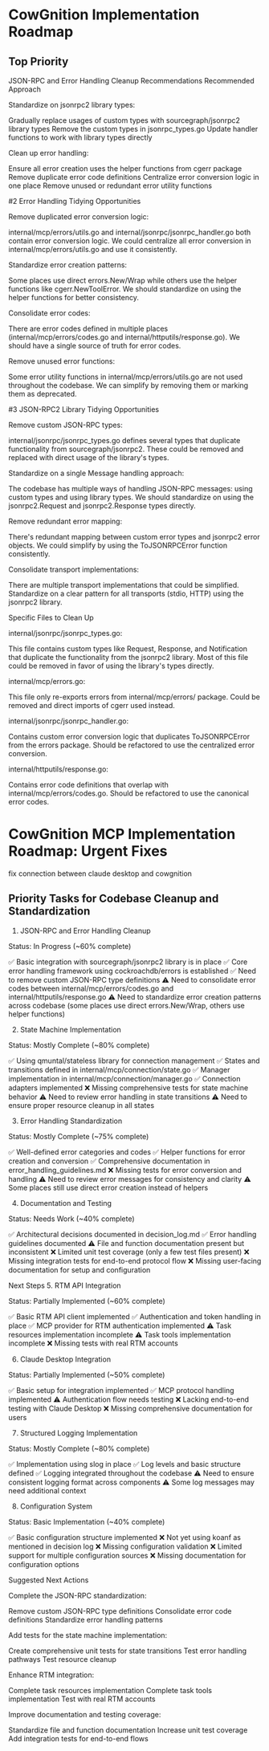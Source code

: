# CowGnition Implementation Roadmap

## Top Priority

JSON-RPC and Error Handling Cleanup Recommendations
Recommended Approach

Standardize on jsonrpc2 library types:

Gradually replace usages of custom types with sourcegraph/jsonrpc2 library types
Remove the custom types in jsonrpc_types.go
Update handler functions to work with library types directly

Clean up error handling:

Ensure all error creation uses the helper functions from cgerr package
Remove duplicate error code definitions
Centralize error conversion logic in one place
Remove unused or redundant error utility functions

#2 Error Handling Tidying Opportunities

Remove duplicated error conversion logic:

internal/mcp/errors/utils.go and internal/jsonrpc/jsonrpc_handler.go both contain error conversion logic.
We could centralize all error conversion in internal/mcp/errors/utils.go and use it consistently.

Standardize error creation patterns:

Some places use direct errors.New/Wrap while others use the helper functions like cgerr.NewToolError.
We should standardize on using the helper functions for better consistency.

Consolidate error codes:

There are error codes defined in multiple places (internal/mcp/errors/codes.go and internal/httputils/response.go).
We should have a single source of truth for error codes.

Remove unused error functions:

Some error utility functions in internal/mcp/errors/utils.go are not used throughout the codebase.
We can simplify by removing them or marking them as deprecated.

#3 JSON-RPC2 Library Tidying Opportunities

Remove custom JSON-RPC types:

internal/jsonrpc/jsonrpc_types.go defines several types that duplicate functionality from sourcegraph/jsonrpc2.
These could be removed and replaced with direct usage of the library's types.

Standardize on a single Message handling approach:

The codebase has multiple ways of handling JSON-RPC messages: using custom types and using library types.
We should standardize on using the jsonrpc2.Request and jsonrpc2.Response types directly.

Remove redundant error mapping:

There's redundant mapping between custom error types and jsonrpc2 error objects.
We could simplify by using the ToJSONRPCError function consistently.

Consolidate transport implementations:

There are multiple transport implementations that could be simplified.
Standardize on a clear pattern for all transports (stdio, HTTP) using the jsonrpc2 library.

Specific Files to Clean Up

internal/jsonrpc/jsonrpc_types.go:

This file contains custom types like Request, Response, and Notification that duplicate the functionality from the jsonrpc2 library.
Most of this file could be removed in favor of using the library's types directly.

internal/mcp/errors.go:

This file only re-exports errors from internal/mcp/errors/ package.
Could be removed and direct imports of cgerr used instead.

internal/jsonrpc/jsonrpc_handler.go:

Contains custom error conversion logic that duplicates ToJSONRPCError from the errors package.
Should be refactored to use the centralized error conversion.

internal/httputils/response.go:

Contains error code definitions that overlap with internal/mcp/errors/codes.go.
Should be refactored to use the canonical error codes.

# CowGnition MCP Implementation Roadmap: Urgent Fixes

fix connection between claude desktop and cowgnition

## Priority Tasks for Codebase Cleanup and Standardization

1. JSON-RPC and Error Handling Cleanup

Status: In Progress (~60% complete)

✅ Basic integration with sourcegraph/jsonrpc2 library is in place
✅ Core error handling framework using cockroachdb/errors is established
✅ Need to remove custom JSON-RPC type definitions
⚠️ Need to consolidate error codes between internal/mcp/errors/codes.go and internal/httputils/response.go
⚠️ Need to standardize error creation patterns across codebase (some places use direct errors.New/Wrap, others use helper functions)

2. State Machine Implementation

Status: Mostly Complete (~80% complete)

✅ Using qmuntal/stateless library for connection management
✅ States and transitions defined in internal/mcp/connection/state.go
✅ Manager implementation in internal/mcp/connection/manager.go
✅ Connection adapters implemented
❌ Missing comprehensive tests for state machine behavior
⚠️ Need to review error handling in state transitions
⚠️ Need to ensure proper resource cleanup in all states

3. Error Handling Standardization

Status: Mostly Complete (~75% complete)

✅ Well-defined error categories and codes
✅ Helper functions for error creation and conversion
✅ Comprehensive documentation in error_handling_guidelines.md
❌ Missing tests for error conversion and handling
⚠️ Need to review error messages for consistency and clarity
⚠️ Some places still use direct error creation instead of helpers

4. Documentation and Testing

Status: Needs Work (~40% complete)

✅ Architectural decisions documented in decision_log.md
✅ Error handling guidelines documented
⚠️ File and function documentation present but inconsistent
❌ Limited unit test coverage (only a few test files present)
❌ Missing integration tests for end-to-end protocol flow
❌ Missing user-facing documentation for setup and configuration

Next Steps 5. RTM API Integration

Status: Partially Implemented (~60% complete)

✅ Basic RTM API client implemented
✅ Authentication and token handling in place
✅ MCP provider for RTM authentication implemented
⚠️ Task resources implementation incomplete
⚠️ Task tools implementation incomplete
❌ Missing tests with real RTM accounts

6. Claude Desktop Integration

Status: Partially Implemented (~50% complete)

✅ Basic setup for integration implemented
✅ MCP protocol handling implemented
⚠️ Authentication flow needs testing
❌ Lacking end-to-end testing with Claude Desktop
❌ Missing comprehensive documentation for users

7. Structured Logging Implementation

Status: Mostly Complete (~80% complete)

✅ Implementation using slog in place
✅ Log levels and basic structure defined
✅ Logging integrated throughout the codebase
⚠️ Need to ensure consistent logging format across components
⚠️ Some log messages may need additional context

8. Configuration System

Status: Basic Implementation (~40% complete)

✅ Basic configuration structure implemented
❌ Not yet using koanf as mentioned in decision log
❌ Missing configuration validation
❌ Limited support for multiple configuration sources
❌ Missing documentation for configuration options

Suggested Next Actions

Complete the JSON-RPC standardization:

Remove custom JSON-RPC type definitions
Consolidate error code definitions
Standardize error handling patterns

Add tests for the state machine implementation:

Create comprehensive unit tests for state transitions
Test error handling pathways
Test resource cleanup

Enhance RTM integration:

Complete task resources implementation
Complete task tools implementation
Test with real RTM accounts

Improve documentation and testing coverage:

Standardize file and function documentation
Increase unit test coverage
Add integration tests for end-to-end flows

